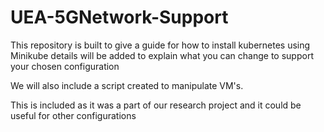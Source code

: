 # UEA-5GNetwork-Support

This repository is built to give a guide for how to install kubernetes using Minikube
details will be added to explain what you can change to support your chosen configuration

We will also include a script created to manipulate VM's.

This is included as it was a part of our research project and it could be useful for other configurations
